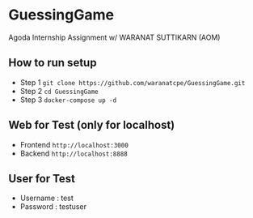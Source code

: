 # GuessingGame
Agoda Internship Assignment w/ WARANAT SUTTIKARN (AOM)

## How to run setup
- Step 1
`git clone https://github.com/waranatcpe/GuessingGame.git`
- Step 2 
`cd GuessingGame`
- Step 3
`docker-compose up -d`

## Web for Test (only for localhost)
- Frontend `http://localhost:3000`
- Backend `http://localhost:8888`

## User for Test
- Username : test
- Password : testuser
